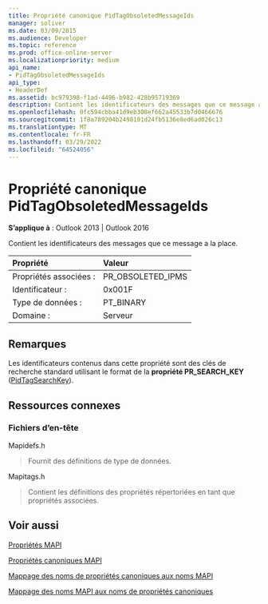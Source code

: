 ```yaml
---
title: Propriété canonique PidTagObsoletedMessageIds
manager: soliver
ms.date: 03/09/2015
ms.audience: Developer
ms.topic: reference
ms.prod: office-online-server
ms.localizationpriority: medium
api_name:
- PidTagObsoletedMessageIds
api_type:
- HeaderDef
ms.assetid: bc979398-f1ad-4496-b982-428b95719369
description: Contient les identificateurs des messages que ce message a la place. Les identificateurs sont des clés de recherche standard utilisant le format de PR_SEARCH_KEY propriété.
ms.openlocfilehash: 0fc594cbba41d9eb308ef662a45533b7d0466676
ms.sourcegitcommit: 1f8a789204b2498101d24fb5136e8ed6ad026c13
ms.translationtype: MT
ms.contentlocale: fr-FR
ms.lasthandoff: 03/29/2022
ms.locfileid: "64524056"
---
```

# <a name="pidtagobsoletedmessageids-canonical-property"></a>Propriété canonique PidTagObsoletedMessageIds

  
  
**S’applique à** : Outlook 2013 | Outlook 2016 
  
Contient les identificateurs des messages que ce message a la place.
  
|Propriété |Valeur |
|:-----|:-----|
|Propriétés associées :  <br/> |PR_OBSOLETED_IPMS  <br/> |
|Identificateur :  <br/> |0x001F  <br/> |
|Type de données :  <br/> |PT_BINARY  <br/> |
|Domaine :  <br/> |Serveur  <br/> |
   
## <a name="remarks"></a>Remarques

Les identificateurs contenus dans cette propriété sont des clés de recherche standard utilisant le format de la **propriété PR_SEARCH_KEY** ([PidTagSearchKey](pidtagsearchkey-canonical-property.md)).
  
## <a name="related-resources"></a>Ressources connexes

### <a name="header-files"></a>Fichiers d’en-tête

Mapidefs.h
  
> Fournit des définitions de type de données.
    
Mapitags.h
  
> Contient les définitions des propriétés répertoriées en tant que propriétés associées.
    
## <a name="see-also"></a>Voir aussi



[Propriétés MAPI](mapi-properties.md)
  
[Propriétés canoniques MAPI](mapi-canonical-properties.md)
  
[Mappage des noms de propriétés canoniques aux noms MAPI](mapping-canonical-property-names-to-mapi-names.md)
  
[Mappage des noms MAPI aux noms de propriétés canoniques](mapping-mapi-names-to-canonical-property-names.md)

